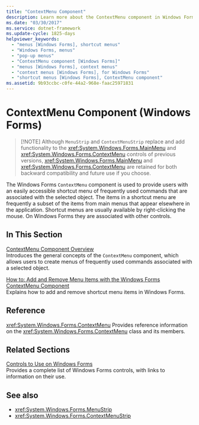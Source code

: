 ```yaml
---
title: "ContextMenu Component"
description: Learn more about the ContextMenu component in Windows Forms, which is retained for both backward compatibility and future use if you choose.
ms.date: "03/30/2017"
ms.service: dotnet-framework
ms.update-cycle: 1825-days
helpviewer_keywords:
  - "menus [Windows Forms], shortcut menus"
  - "Windows Forms, menus"
  - "pop-up menus"
  - "ContextMenu component [Windows Forms]"
  - "menus [Windows Forms], context menus"
  - "context menus [Windows Forms], for Windows Forms"
  - "shortcut menus [Windows Forms], ContextMenu component"
ms.assetid: 9b93ccbc-c0fe-44a2-968e-faac25971831
---
```

# ContextMenu Component (Windows Forms)
>
> [!NOTE]
> Although `MenuStrip` and `ContextMenuStrip` replace and add functionality to the <xref:System.Windows.Forms.MainMenu> and <xref:System.Windows.Forms.ContextMenu> controls of previous versions, <xref:System.Windows.Forms.MainMenu> and <xref:System.Windows.Forms.ContextMenu> are retained for both backward compatibility and future use if you choose.

The Windows Forms `ContextMenu` component is used to provide users with an easily accessible shortcut menu of frequently used commands that are associated with the selected object. The items in a shortcut menu are frequently a subset of the items from main menus that appear elsewhere in the application. Shortcut menus are usually available by right-clicking the mouse. On Windows Forms they are associated with other controls.

## In This Section

[ContextMenu Component Overview](contextmenu-component-overview-windows-forms.md)\
Introduces the general concepts of the `ContextMenu` component, which allows users to create menus of frequently used commands associated with a selected object.

[How to: Add and Remove Menu Items with the Windows Forms ContextMenu Component](add-and-remove-menu-items-with-wf-contextmenu-component.md)\
Explains how to add and remove shortcut menu items in Windows Forms.

## Reference

<xref:System.Windows.Forms.ContextMenu>
Provides reference information on the <xref:System.Windows.Forms.ContextMenu> class and its members.

## Related Sections

[Controls to Use on Windows Forms](controls-to-use-on-windows-forms.md)\
Provides a complete list of Windows Forms controls, with links to information on their use.

## See also

- <xref:System.Windows.Forms.MenuStrip>
- <xref:System.Windows.Forms.ContextMenuStrip>
